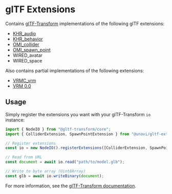 # glTF Extensions

Contains [glTF-Transform](https://github.com/donmccurdy/glTF-Transform) implementations of the following glTF extensions:

- [KHR_audio](https://github.com/omigroup/gltf-extensions/tree/main/extensions/2.0/KHR_audio)
- [KHR_behavior](https://github.com/ux3d/glTF/tree/extensions/KHR_behavior/extensions/2.0/Khronos/KHR_behavior)
- [OMI_collider](https://github.com/omigroup/gltf-extensions/tree/main/extensions/2.0/OMI_collider)
- [OMI_spawn_point](https://github.com/omigroup/gltf-extensions/tree/main/extensions/2.0/OMI_spawn_point)
- WIRED_avatar
- WIRED_space

Also contains partial implementations of the following extensions:

- [VRMC_vrm](https://github.com/vrm-c/vrm-specification/tree/master/specification/VRMC_vrm-1.0)
- [VRM 0.0](https://github.com/vrm-c/vrm-specification/tree/master/specification/0.0)

## Usage

Simply register the extensions you want with your glTF-Transform `io` instance:

```typescript
import { NodeIO } from "@gltf-transform/core";
import { ColliderExtension, SpawnPointExtension } from "@unavi/gltf-extensions";

// Register extensions
const io = new NodeIO().registerExtensions([ColliderExtension, SpawnPointExtension]);

// Read from URL
const document = await io.read("path/to/model.glb");

// Write to byte array (Uint8Array)
const glb = await io.writeBinary(document);
```

For more information, see the [glTF-Transform documentation](https://gltf-transform.donmccurdy.com/).
